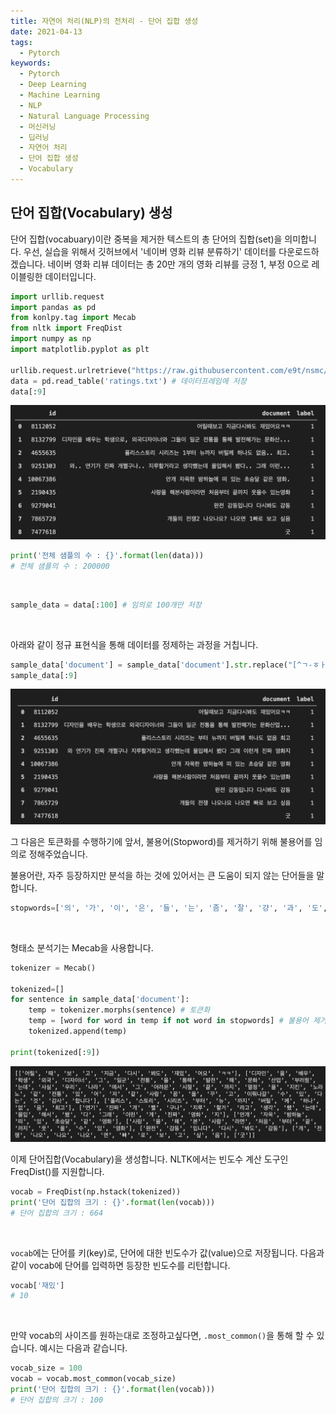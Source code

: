 ```yaml
---
title: 자연어 처리(NLP)의 전처리 - 단어 집합 생성
date: 2021-04-13
tags:
  - Pytorch
keywords:
  - Pytorch
  - Deep Learning
  - Machine Learning
  - NLP
  - Natural Language Processing
  - 머신러닝
  - 딥러닝
  - 자연어 처리
  - 단어 집합 생성
  - Vocabulary
---
```


## 단어 집합(Vocabulary) 생성

단어 집합(vocabuary)이란 중복을 제거한 텍스트의 총 단어의 집합(set)을 의미합니다. 우선, 실습을 위해서 깃허브에서 '네이버 영화 리뷰 분류하기' 데이터를 다운로드하겠습니다. 네이버 영화 리뷰 데이터는 총 20만 개의 영화 리뷰를 긍정 1, 부정 0으로 레이블링한 데이터입니다.

```python
import urllib.request
import pandas as pd
from konlpy.tag import Mecab
from nltk import FreqDist
import numpy as np
import matplotlib.pyplot as plt

urllib.request.urlretrieve("https://raw.githubusercontent.com/e9t/nsmc/master/ratings.txt", filename="ratings.txt")
data = pd.read_table('ratings.txt') # 데이터프레임에 저장
data[:9]
```

![](1.png)

```python
print('전체 샘플의 수 : {}'.format(len(data)))
# 전체 샘플의 수 : 200000
```

<br/>

```python
sample_data = data[:100] # 임의로 100개만 저장
```
<br/>

아래와 같이 정규 표현식을 통해 데이터를 정제하는 과정을 거칩니다.

```python
sample_data['document'] = sample_data['document'].str.replace("[^ㄱ-ㅎㅏ-ㅣ가-힣 ]","")
sample_data[:9]

```

![](2.png)

그 다음은 토큰화를 수행하기에 앞서, 불용어(Stopword)를 제거하기 위해 불용어를 임의로 정해주었습니다.

불용어란, 자주 등장하지만 분석을 하는 것에 있어서는 큰 도움이 되지 않는 단어들을 말합니다.

```python
stopwords=['의', '가', '이', '은', '들', '는', '좀', '잘', '걍', '과', '도', '를', '으로', '자', '에', '와', '한', '하다']
```
<br/>

형태소 분석기는 Mecab을 사용합니다.

```python
tokenizer = Mecab()

tokenized=[]
for sentence in sample_data['document']:
    temp = tokenizer.morphs(sentence) # 토큰화
    temp = [word for word in temp if not word in stopwords] # 불용어 제거
    tokenized.append(temp)

print(tokenized[:9])
```
![](3.png)

이제 단어집합(Vocabulary)을 생성합니다. NLTK에서는 빈도수 계산 도구인 FreqDist()를 지원합니다.

```python
vocab = FreqDist(np.hstack(tokenized))
print('단어 집합의 크기 : {}'.format(len(vocab)))
# 단어 집합의 크기 : 664
```

<br/>

`vocab`에는 단어를 키(key)로, 단어에 대한 빈도수가 값(value)으로 저장됩니다. 다음과 같이 vocab에 단어를 입력하면 등장한 빈도수를 리턴합니다.

```python
vocab['재밌']
# 10
```
<br/>

만약 vocab의 사이즈를 원하는대로 조정하고싶다면, `.most_common()`을 통해 할 수 있습니다. 예시는 다음과 같습니다.

```python
vocab_size = 100
vocab = vocab.most_common(vocab_size)
print('단어 집합의 크기 : {}'.format(len(vocab)))
# 단어 집합의 크기 : 100

```